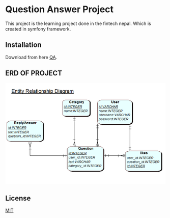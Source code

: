 # Question Answer Project

This project is the learning project done in the fintech nepal.
Which is created in symfony framework.
## Installation

Download from here [QA](https://cbikas.com.np/).


## ERD OF PROJECT
![alt text](erd.PNG)


## License
[MIT](https://choosealicense.com/licenses/mit/)
